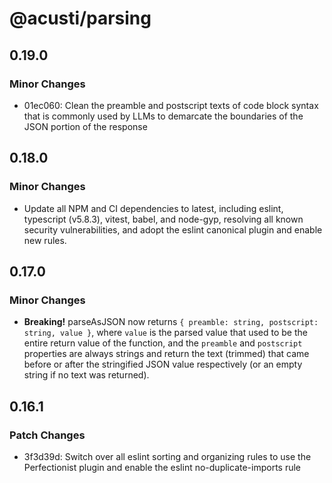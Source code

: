 # @acusti/parsing

## 0.19.0

### Minor Changes

- 01ec060: Clean the preamble and postscript texts of code block syntax
  that is commonly used by LLMs to demarcate the boundaries of the JSON
  portion of the response

## 0.18.0

### Minor Changes

- Update all NPM and CI dependencies to latest, including eslint,
  typescript (v5.8.3), vitest, babel, and node-gyp, resolving all known
  security vulnerabilities, and adopt the eslint canonical plugin and
  enable new rules.

## 0.17.0

### Minor Changes

- **Breaking!** parseAsJSON now returns
  `{ preamble: string, postscript: string, value }`, where `value` is the
  parsed value that used to be the entire return value of the function, and
  the `preamble` and `postscript` properties are always strings and return
  the text (trimmed) that came before or after the stringified JSON value
  respectively (or an empty string if no text was returned).

## 0.16.1

### Patch Changes

- 3f3d39d: Switch over all eslint sorting and organizing rules to use the
  Perfectionist plugin and enable the eslint no-duplicate-imports rule
